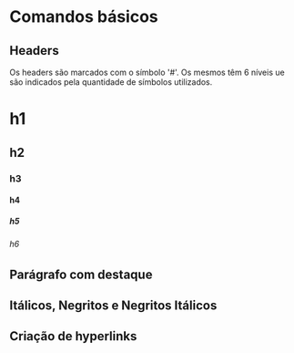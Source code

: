 # Comandos básicos

## Headers

Os headers são marcados com o símbolo '#'. Os mesmos têm 6 níveis ue são indicados pela quantidade de símbolos utilizados.

# h1

## h2

### h3

#### h4

##### h5

###### h6

## Parágrafo com destaque
## Itálicos, Negritos e Negritos Itálicos

## Criação de hyperlinks